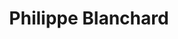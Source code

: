 ---
title: Philippe Blanchard

faction:
  sort: Blanchard
  given: Blanchard

partners:
  - name: "Sophie Blanchard"
    type: "Wife"

children:
  - name: "Isabelle Santini"
    type: Daughter
  - name: "Michel Blanchard"
    type: Son

char_data:
  - element_title: "Pronouns"
    element: ""
  - element_title: "Race"
    element: ""
  - element_title: "Age"
    element: ""
  - element_title: "Height"
    element: ""
  - element_title: "Hair"
    element: ""
  - element_title: "Skin"
    element: ""
  - element_title: "Eyes"
    element: ""

excerpt: "Patriarch of the Blanchard family, a renowned scholar and intellectual. He is respected for his wisdom and foresight in matters of governance."
---